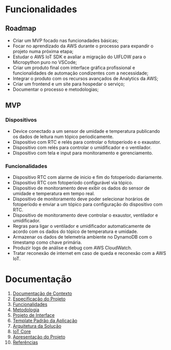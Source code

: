 # Funcionalidades

## Roadmap

- Criar um MVP focado nas funcionadades básicas;
- Focar no aprendizado da AWS durante o processo para expandir o projeto numa próxima etapa;
- Estudar o AWS IoT SDK e avaliar a migração do UIFLOW para o Micropython puro no VSCode;
- Criar um produto final com interface gráfica profissional e funcionalidades de automação condizentes com a necessidade;
- Integrar o produto com os recursos avançados de Analytics da AWS;
- Criar um frontend e um site para hospedar o serviço;
- Documentar o processo e metodologias;

## MVP

### Dispositivos
- Device conectado a um sensor de umidade e temperatura publicando os dados de leitura num tópico periodicamente.
- Dispositivo com RTC e relés para controlar o fotoperíodo e o exaustor.
- Dispositivo com relés para controlar o umidificador e o ventilador.
- Dispositivo com tela e input para monitoramento e gerenciamento. 

### Funcionalidades
- Dispositivo RTC com alarme de inicio e fim do fotoperíodo diariamente.
- Dispositivo RTC com fotoperíodo configurável via tópico.
- Dispositivo de monitoramento deve exibir os dados do sensor de umidade e temperatura em tempo real.
- Dispositivo de monitoramento deve poder selecionar horários de fotoperíodo e enviar a um tópico para configuração do dispositivo com RTC.
- Dispositivo de monitoramento deve controlar o exaustor, ventilador e umidificador.
- Regras para ligar o ventilador e umidificador automaticamente de acordo com os dados do tópico de temperatura e umidade.
- Armazenar os dados de telemetria ambiente no DynamoDB com o timestamp como chave primária.
- Produzir logs de análise e debug com AWS CloudWatch.
- Tratar reconexão de internet em caso de queda e reconexão com a AWS IoT.

# Documentação

<ol>
<li><a href="documentacao-de-contexto.md"> Documentação de Contexto</a></li>
<li><a href="especificacao-do-projeto.md"> Especificação do Projeto</a></li>
<li><a href="funcionalidades.md"> Funcionalidades</a></li>
<li><a href="metodologia.md"> Metodologia</a></li>
<li><a href="projeto-de-interface.md"> Projeto de Interface</a></li>
<li><a href="template-padrao-da-aplicacao.md"> Template Padrão da Aplicação</a></li>
<li><a href="arquitetura-da-solucao.md"> Arquitetura da Solução</a></li>
<li><a href="iot-core.md">IoT Core</a></li>
<li><a href="apresentacao-do-projeto.md"> Apresentação do Projeto</a></li>
<li><a href="referencias.md"> Referências</a></li>
</ol>
